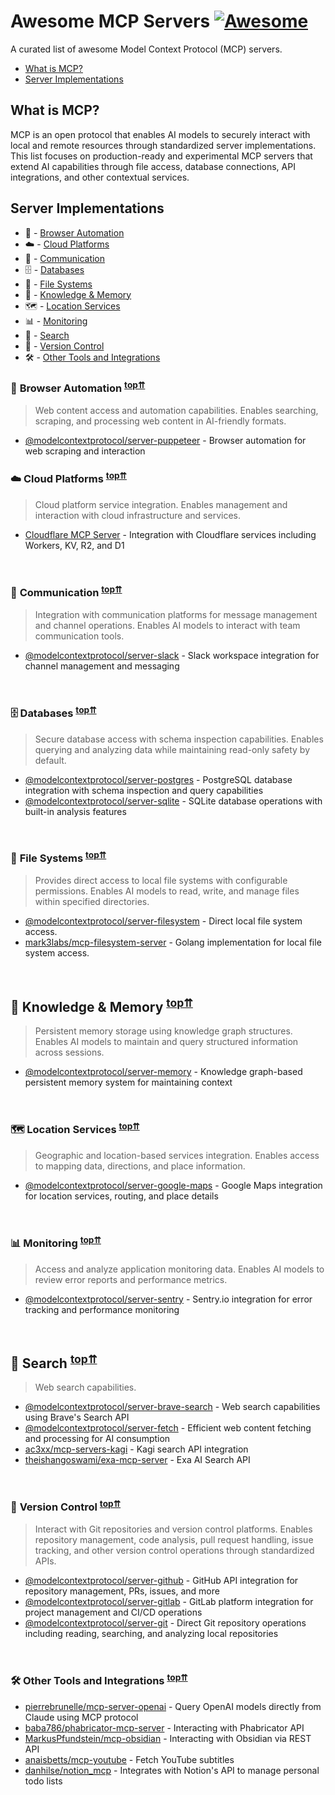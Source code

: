 # Awesome MCP Servers [![Awesome](https://awesome.re/badge.svg)](https://awesome.re)

A curated list of awesome Model Context Protocol (MCP) servers.

* [What is MCP?](#what-is-mcp)
* [Server Implementations](#server-implementations)

## What is MCP?

MCP is an open protocol that enables AI models to securely interact with local and remote resources through standardized server implementations. This list focuses on production-ready and experimental MCP servers that extend AI capabilities through file access, database connections, API integrations, and other contextual services.

## Server Implementations

* 📂 - [Browser Automation](#browser-automation)
* ☁️ - [Cloud Platforms](#cloud-platforms)
* 💬 - [Communication](#communication)
* 🗄️ - [Databases](#databases)
* 📂 - [File Systems](#file-systems)
* 🧠 - [Knowledge & Memory](#knowledge--memory)
* 🗺️ - [Location Services](#location-services)
* 📊 - [Monitoring](#monitoring)
* 🔎 - [Search](#search)
* 🔄 - [Version Control](#version-control)
* 🛠️ - [Other Tools and Integrations](#other-tools-and-integrations)

### 📂 <a name="browser-automation"></a>Browser Automation <sup>[top⇈](#server-implementations)</sup>

> Web content access and automation capabilities. Enables searching, scraping, and processing web content in AI-friendly formats.
- [@modelcontextprotocol/server-puppeteer](https://github.com/modelcontextprotocol/servers/tree/main/src/puppeteer) - Browser automation for web scraping and interaction


### ☁️ <a name="cloud-platforms"></a>Cloud Platforms <sup>[top⇈](#server-implementations)</sup>

> Cloud platform service integration. Enables management and interaction with cloud infrastructure and services.

- [Cloudflare MCP Server](https://github.com/cloudflare/mcp-server-cloudflare) - Integration with Cloudflare services including Workers, KV, R2, and D1

<br />

### 💬 <a name="communication"></a>Communication <sup>[top⇈](#server-implementations)</sup>

> Integration with communication platforms for message management and channel operations. Enables AI models to interact with team communication tools.

- [@modelcontextprotocol/server-slack](https://github.com/modelcontextprotocol/servers/tree/main/src/slack) - Slack workspace integration for channel management and messaging

<br />

### 🗄️ <a name="databases"></a>Databases <sup>[top⇈](#server-implementations)</sup>

> Secure database access with schema inspection capabilities. Enables querying and analyzing data while maintaining read-only safety by default.

- [@modelcontextprotocol/server-postgres](https://github.com/modelcontextprotocol/servers/tree/main/src/postgres) - PostgreSQL database integration with schema inspection and query capabilities
- [@modelcontextprotocol/server-sqlite](https://github.com/modelcontextprotocol/servers/tree/main/src/sqlite) - SQLite database operations with built-in analysis features

<br />

### 📂 <a name="file-systems"></a>File Systems <sup>[top⇈](#server-implementations)</sup>

> Provides direct access to local file systems with configurable permissions. Enables AI models to read, write, and manage files within specified directories.

- [@modelcontextprotocol/server-filesystem](https://github.com/modelcontextprotocol/servers/tree/main/src/filesystem) - Direct local file system access.
- [mark3labs/mcp-filesystem-server](https://github.com/mark3labs/mcp-filesystem-server) - Golang implementation for local file system access.

<br />

## 🧠 <a name="knowledge--memory"></a>Knowledge & Memory <sup>[top⇈](#server-implementations)</sup>

> Persistent memory storage using knowledge graph structures. Enables AI models to maintain and query structured information across sessions.
- [@modelcontextprotocol/server-memory](https://github.com/modelcontextprotocol/servers/tree/main/src/memory) - Knowledge graph-based persistent memory system for maintaining context

<br />

### 🗺️ <a name="location-services"></a>Location Services <sup>[top⇈](#server-implementations)</sup>

> Geographic and location-based services integration. Enables access to mapping data, directions, and place information.

- [@modelcontextprotocol/server-google-maps](https://github.com/modelcontextprotocol/servers/tree/main/src/google-maps) - Google Maps integration for location services, routing, and place details


<br />

### 📊 <a name="monitoring"></a>Monitoring <sup>[top⇈](#server-implementations)</sup>

> Access and analyze application monitoring data. Enables AI models to review error reports and performance metrics.

- [@modelcontextprotocol/server-sentry](https://github.com/modelcontextprotocol/servers/tree/main/src/sentry) - Sentry.io integration for error tracking and performance monitoring

<br />

## 🔎 <a name="search"></a>Search <sup>[top⇈](#server-implementations)</sup>
> Web search capabilities.

- [@modelcontextprotocol/server-brave-search](https://github.com/modelcontextprotocol/servers/tree/main/src/brave-search) - Web search capabilities using Brave's Search API
- [@modelcontextprotocol/server-fetch](https://github.com/modelcontextprotocol/servers/tree/main/src/fetch) - Efficient web content fetching and processing for AI consumption
- [ac3xx/mcp-servers-kagi](https://github.com/ac3xx/mcp-servers-kagi) - Kagi search API integration
- [theishangoswami/exa-mcp-server](https://github.com/theishangoswami/exa-mcp-server) - Exa AI Search API


<br />

### 🔄 <a name="version-control"></a>Version Control <sup>[top⇈](#server-implementations)</sup>

> Interact with Git repositories and version control platforms. Enables repository management, code analysis, pull request handling, issue tracking, and other version control operations through standardized APIs.

- [@modelcontextprotocol/server-github](https://github.com/modelcontextprotocol/servers/tree/main/src/github) - GitHub API integration for repository management, PRs, issues, and more
- [@modelcontextprotocol/server-gitlab](https://github.com/modelcontextprotocol/servers/tree/main/src/gitlab) - GitLab platform integration for project management and CI/CD operations
- [@modelcontextprotocol/server-git](https://github.com/modelcontextprotocol/servers/tree/main/src/git) - Direct Git repository operations including reading, searching, and analyzing local repositories

<br />


### 🛠️ <a name="other-tools-and-integrations"></a>Other Tools and Integrations <sup>[top⇈](#server-implementations)</sup>

- [pierrebrunelle/mcp-server-openai](https://github.com/pierrebrunelle/mcp-server-openai) - Query OpenAI models directly from Claude using MCP protocol
- [baba786/phabricator-mcp-server](https://github.com/baba786/phabricator-mcp-server) - Interacting with Phabricator API
- [MarkusPfundstein/mcp-obsidian](https://github.com/MarkusPfundstein/mcp-obsidian) - Interacting with Obsidian via REST API
- [anaisbetts/mcp-youtube](https://github.com/anaisbetts/mcp-youtube) - Fetch YouTube subtitles
- [danhilse/notion_mcp](https://github.com/danhilse/notion_mcp) - Integrates with Notion's API to manage personal todo lists
